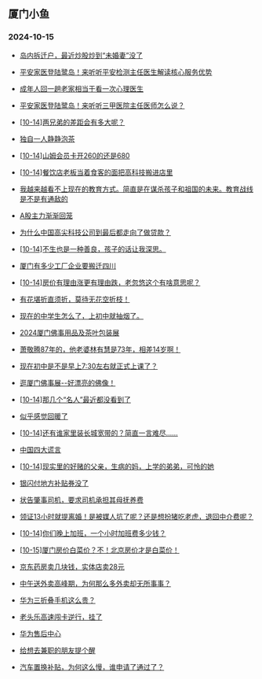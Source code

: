## 厦门小鱼 
### 2024-10-15

+ [岛内拆迁户，最近炒股炒到“未婚妻”没了](http://bbs.xmfish.com/read-htm-tid-18250816.html)

+ [平安家医登陆鹭岛！来听听平安检测主任医生解读核心服务优势](http://bbs.xmfish.com/read-htm-tid-18250814.html)

+ [成年人回一趟老家相当于看一次心理医生](http://bbs.xmfish.com/read-htm-tid-18250830.html)

+ [平安家医登陆鹭岛！来听听三甲医院主任医师怎么说？](http://bbs.xmfish.com/read-htm-tid-18250811.html)

+ [[10-14]两兄弟的差距会有多大呢？](http://bbs.xmfish.com/read-htm-tid-18250791.html)

+ [独自一人静静泡茶](http://bbs.xmfish.com/read-htm-tid-18250788.html)

+ [[10-14]山姆会员卡开260的还是680](http://bbs.xmfish.com/read-htm-tid-18250852.html)

+ [[10-14]餐饮店老板当着食客的面把高科技搬进店里](http://bbs.xmfish.com/read-htm-tid-18250804.html)

+ [我越来越看不上现在的教育方式。简直是在谋杀孩子和祖国的未来。教育战线是不是有通敌的](http://bbs.xmfish.com/read-htm-tid-18250845.html)

+ [A股主力渐渐回笼](http://bbs.xmfish.com/read-htm-tid-18250821.html)

+ [为什么中国高尖科技公司到最后都走向了做贷款？](http://bbs.xmfish.com/read-htm-tid-18250815.html)

+ [[10-14]不生也是一种善良，孩子的话让我深思。](http://bbs.xmfish.com/read-htm-tid-18250831.html)

+ [厦门有多少工厂企业要搬迁四川](http://bbs.xmfish.com/read-htm-tid-18250980.html)

+ [[10-14]房价有理由涨更有理由跌，老忽悠这个有啥意思呢？](http://bbs.xmfish.com/read-htm-tid-18250864.html)

+ [有花堪折直须折，莫待无花空折枝！](http://bbs.xmfish.com/read-htm-tid-18250896.html)

+ [现在的中学生怎么了，上初中就抽烟了。](http://bbs.xmfish.com/read-htm-tid-18251010.html)

+ [2024厦门佛事用品及茶叶包装展](http://bbs.xmfish.com/read-htm-tid-18250892.html)

+ [萧敬腾87年的，他老婆林有慧是73年，相差14岁啊！](http://bbs.xmfish.com/read-htm-tid-18250964.html)

+ [现在初中是不是早上7:30左右就正式上课了？](http://bbs.xmfish.com/read-htm-tid-18250916.html)

+ [逛厦门佛事展--好漂亮的佛像！](http://bbs.xmfish.com/read-htm-tid-18250885.html)

+ [[10-14]那几个“名人”最近都没看到了](http://bbs.xmfish.com/read-htm-tid-18250959.html)

+ [似乎感觉回暖了](http://bbs.xmfish.com/read-htm-tid-18251014.html)

+ [[10-14]还有谁家里装长城宽带的？简直一言难尽……](http://bbs.xmfish.com/read-htm-tid-18250895.html)

+ [中国四大谎言](http://bbs.xmfish.com/read-htm-tid-18251038.html)

+ [[10-14]现实里的好赌的父亲，生病的妈，上学的弟弟，可怜的她](http://bbs.xmfish.com/read-htm-tid-18250955.html)

+ [银闪付地方补贴券没了](http://bbs.xmfish.com/read-htm-tid-18251015.html)

+ [状告肇事司机，要求司机承担其母抚养费](http://bbs.xmfish.com/read-htm-tid-18251045.html)

+ [领证13小时就提离婚！是被媒人坑了呢？还是想扮猪吃老虎，退回中介费呢？](http://bbs.xmfish.com/read-htm-tid-18251065.html)

+ [[10-14]你们晚上加班，一个小时加班费多少钱？](http://bbs.xmfish.com/read-htm-tid-18250975.html)

+ [[10-15]厦门房价白菜价？不！北京房价才是白菜价！](http://bbs.xmfish.com/read-htm-tid-18251129.html)

+ [京东药房卖几块钱，实体店卖28元](http://bbs.xmfish.com/read-htm-tid-18251116.html)

+ [中午送外卖高峰期，为何那么多外卖却无所事事？](http://bbs.xmfish.com/read-htm-tid-18251174.html)

+ [华为三折叠手机这么贵？](http://bbs.xmfish.com/read-htm-tid-18251155.html)

+ [老头乐高速闯卡逆行，挂了](http://bbs.xmfish.com/read-htm-tid-18251132.html)

+ [华为售后中心](http://bbs.xmfish.com/read-htm-tid-18251169.html)

+ [给想去兼职的朋友提个醒](http://bbs.xmfish.com/read-htm-tid-18251235.html)

+ [汽车置换补贴，为何这么慢，谁申请了通过了？](http://bbs.xmfish.com/read-htm-tid-18251118.html)

